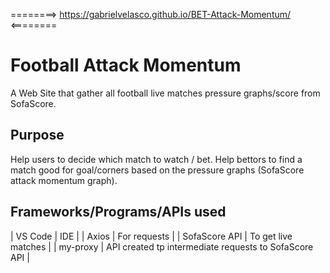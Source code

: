 ========>  https://gabrielvelasco.github.io/BET-Attack-Momentum/ <========

# Football Attack Momentum
A Web Site that gather all football live matches pressure graphs/score from SofaScore.

## Purpose
Help users to decide which match to watch / bet.
Help bettors to find a match good for goal/corners based on the pressure graphs (SofaScore attack momentum graph).

## Frameworks/Programs/APIs used
| VS Code | IDE |
| Axios   | For requests |
| SofaScore API | To get live matches |
| my-proxy | API created tp intermediate requests to SofaScore API |